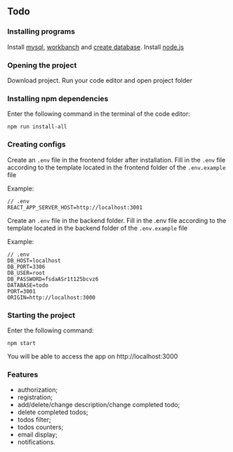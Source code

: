 ## Todo

### Installing programs

Install [mysql](https://dev.mysql.com/doc/refman/8.0/en/installing.html),
[workbanch](https://docs.oracle.com/cd/E19078-01/mysql/mysql-workbench/wb-installing.html)
and [create database](https://docs.oracle.com/cd/E19078-01/mysql/mysql-workbench/wb-getting-started-tutorial.html).
Install [node.js](https://nodejs.org/en/download/)

### Opening the project

Download project. Run your code editor and open project folder

### Installing npm dependencies


Enter the following command in the terminal of the code editor:
```
npm run install-all
```
### Creating configs


Create an `.env` file in the frontend folder after installation.
Fill in the `.env` file according to the template located in the frontend folder of the `.env.example` file

Example:
```
// .env
REACT_APP_SERVER_HOST=http://localhost:3001
```

Create an `.env` file in the backend folder.
Fill in the .env file according to the template located in the backend folder of the `.env.example` file

Example:
```
// .env
DB_HOST=localhost
DB_PORT=3306
DB_USER=root
DB_PASSWORD=fsdaASr1t125bcvz6
DATABASE=todo
PORT=3001
ORIGIN=http://localhost:3000
```

### Starting the project

Enter the following command:
```
npm start
```

You will be able to access the app on http://localhost:3000

### Features

- authorization;
- registration;
- add/delete/change description/change completed todo;
- delete completed todos;
- todos filter;
- todos counters;
- email display;
- notifications.
